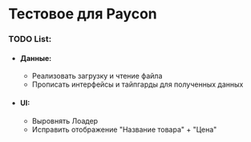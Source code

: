 # Тестовое для Paycon
### TODO List:
- #### Данные:
  - Реализовать загрузку и чтение файла
  - Прописать интерфейсы и тайпгарды для полученных данных

- #### UI:
  - Выровнять Лоадер
  - Исправить отображение "Название товара" + "Цена"
